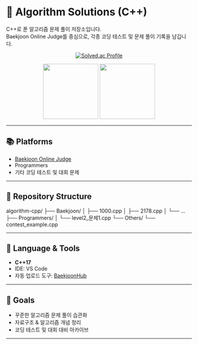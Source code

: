 # 🧩 Algorithm Solutions (C++)

C++로 푼 알고리즘 문제 풀이 저장소입니다.  
Baekjoon Online Judge를 중심으로, 각종 코딩 테스트 및 문제 풀이 기록을 남깁니다.  

<p align="center">
  <a href="https://solved.ac/dlwlgns720/">
    <img src="http://mazassumnida.wtf/api/v2/generate_badge?boj=dlwlgns720" alt="Solved.ac Profile"/>
  </a>
</p>

<p align="center">
  <img src="https://github-readme-stats.vercel.app/api?username=PsyproLEE&show_icons=true&theme=tokyonight" height="150"/>
  <img src="https://github-readme-stats.vercel.app/api/top-langs/?username=PsyproLEE&layout=compact&theme=tokyonight" height="150"/>
</p>

---

## 📚 Platforms
- [Baekjoon Online Judge](https://www.acmicpc.net/user/dlwlgns720)  
- Programmers  
- 기타 코딩 테스트 및 대회 문제  

---

## 📂 Repository Structure
algorithm-cpp/
├── Baekjoon/
│ ├── 1000.cpp
│ ├── 2178.cpp
│ └── ...
├── Programmers/
│ └── level2_문제1.cpp
└── Others/
└── contest_example.cpp

---

## 🚀 Language & Tools
- **C++17**  
- IDE: VS Code  
- 자동 업로드 도구: [BaekjoonHub](https://github.com/BaekjoonHub/BaekjoonHub)  

---

## 🎯 Goals
- 꾸준한 알고리즘 문제 풀이 습관화  
- 자료구조 & 알고리즘 개념 정리  
- 코딩 테스트 및 대회 대비 아카이브  

---
